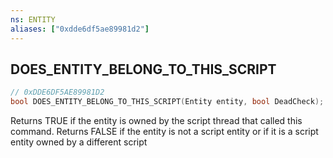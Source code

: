 ```yaml
---
ns: ENTITY
aliases: ["0xdde6df5ae89981d2"]
---
```

## DOES_ENTITY_BELONG_TO_THIS_SCRIPT

```c
// 0xDDE6DF5AE89981D2
bool DOES_ENTITY_BELONG_TO_THIS_SCRIPT(Entity entity, bool DeadCheck);
```

Returns TRUE if the entity is owned by the script thread that called this command. Returns FALSE if the entity is not a script entity or if it is a script entity owned by a different script

